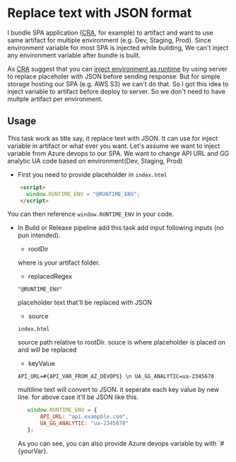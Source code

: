 # Replace text with JSON format

I bundle SPA application ([CRA](https://create-react-app.dev/), for example) to artifact and want to use same artifact for multiple environment (e.g. Dev, Staging, Prod). Since environment variable for most SPA is injected while building, We can't inject any environment variable after bundle is built.

As [CRA](https://reactjs.org/docs/create-a-new-react-app.html) suggest that you can [inject environment as runtime](https://create-react-app.dev/docs/title-and-meta-tags#injecting-data-from-the-server-into-the-page) by using server to replace placeholer with JSON before sending response. But for simple storage hosting our SPA (e.g. AWS S3) we can't do that. So I got this idea to inject variable to artifact before deploy to server. So we don't need to have multple artifact per environment.

## Usage

This task work as title say, it replace text with JSON. It can use for inject variable in artifact or what ever you want. Let's assume we want to inject variable from Azure devops to our SPA. We want to change API URL and GG analytic UA code based on environment(Dev, Staging, Prod)

- First you need to provide placeholder in `index.html`

```html
    <script>
      window.RUNTIME_ENV = "@RUNTIME_ENV";
    </script>
```

You can then reference `window.RUNTIME_ENV` in your code.

- In Build or Release pipeline add this task add input following inputs (no pun intended).

    - rootDir

    where is your artifact folder.

    - replacedRegex
    
    `"@RUNTIME_ENV"`

    placeholder text that'll be replaced with JSON

    - source

    `index.html`

    source path relative to rootDir. souce is where placeholder is placed on and will be replaced

    - keyValue

    `API_URL=#{API_VAR_FROM_AZ_DEVOPS} \n UA_GG_ANALYTIC=ua-2345678`

    multiline text will convert to JSON. it seperate each key value by new line. for above case it'll be JSON like this.

    ```js
       window.RUNTIME_ENV = {
           API_URL: "api.exampble.com",
           UA_GG_ANALYTIC: "ua-2345678"
       };
    ```

    As you can see, you can also provide Azure devops variable by with `#{yourVar}.




